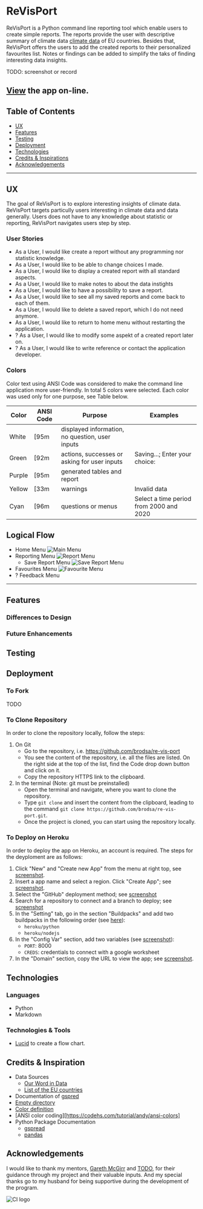 # ReVisPort
ReVisPort is a Python command line reporting tool which enable users to create simple reports. The reports provide the user with descriptive summary of climate data [climate data](https://ourworldindata.org/co2-and-greenhouse-gas-emissions) of EU countries. Besides that, ReVisPort offers the users to add the created reports to their personalized favourites list. Notes or findings can be added to simplify the taks of finding interesting data insights. 

 

TODO: screenshot or record

[View](https://re-vis-port-06a4efd9c1c6.herokuapp.com/) the app on-line.
---

## Table of Contents
- [UX](#ux)
- [Features](#features)
- [Testing](#testing)
- [Deployment](#deployment)
- [Technologies](#technologies)
- [Credits & Inspirations](#credits&inspirations)
- [Acknowledgements](#acknowledgemetns)

---
## UX
The goal of ReVisPort is to explore interesting insights of climate data. ReVisPort targets particully users interesting in climate data and data generally. Users does not have to any knowledge about statistic or reporting, ReVisPort navigates users step by step. 

### User Stories
- As a User, I would like create a report without any programming nor statistic knowledge.
- As a User, I would like to be able to change choices I made.
- As a User, I would like to display a created report with all standard aspects.
- As a User, I would like to make notes to about the data instights
- As a User, I would like to have a possibility to save a report.
- As a User, I would like to see all my saved reports and come back to each of them.
- As a User, I would like to delete a saved report, which I do not need anymore.
- As a User, I would like to return to home menu without restarting the application.
- ? As a User, I would like to modify some aspekt of a created report later on.
- ? As a User, I would like to write reference or contact the application developer.

### Colors
Color text using ANSI Code was considered to make the command line application more user-friendly. In total 5 colors were selected. Each color was used only for one purpose, see Table below.

| Color  | ANSI Code | Purpose                                         | Examples                                |
|--------|-----------|-------------------------------------------------|-----------------------------------------|
| White  | [95m      | displayed information, no question, user inputs |                                         |
| Green  | [92m      | actions, successes or asking for user inputs    | Saving...; Enter your choice:           |
| Purple | [95m      | generated tables and report                     |                                         |
| Yellow | [33m      | warnings                                        | Invalid data                            |
| Cyan   | [96m      | questions or menus                              | Select a time period from 2000 and 2020 |

## Logical Flow

- Home Menu ![Main Menu](./docs/ux/logical_flow_main_menu.png)
- Reporting Menu ![Report Menu](./docs/ux/logical_flow_report_menu.png)
    - Save Report Menu ![Save Report Menu](./docs/ux/save_report_menu.png)
- Favourites Menu ![Favourite Menu](./docs/ux/logical_flow_favourite_menu.png)
- ? Feedback Menu



---
## Features

### Differences to Design
### Future Enhancements

## Testing

## Deployment

### To Fork
TODO

### To Clone Repository
In order to clone the repository locally, follow the steps:

1. On Git
    - Go to the repository, i.e. https://github.com/brodsa/re-vis-port
    - You see the content of the repository, i.e. all the files are listed. On the right side at the top of the list, find the Code drop down button and click on it.
    - Copy the repository HTTPS link to the clipboard.
2. In the terminal (Note: git must be preinstalled) 
    - Open the terminal and navigate, where you want to clone the repository.
    - Type `git clone` and insert the content from the clipboard, leading to the command `git clone https://github.com/brodsa/re-vis-port.git`. 
    - Once the project is cloned, you can start using the repository locally.


### To Deploy on Heroku

In order to deploy the app on Heroku, an account is required. The steps for the deyploment are as follows:
1. Click "New" and "Create new App" from the menu at right top, see [screenshot](./docs/deployment/01_click_new.png).
2. Insert a app name and select a region. Click "Create App"; see [screenshot](./docs/deployment/02_create_app.png).
3. Select the "GitHub" deployment method; see [screenshot](./docs/deployment/03_deployment_method.png)
4. Search for a repository to connect and a branch to deploy; see [screenshot](./docs/deployment/04_select_repository_branch.png)
5. In the "Setting" tab, go in the section "Buildpacks" and add two buildpacks in the following order (see [here](./docs/deployment/06_buildpacks.png)): 
    - `heroku/python`
    - `heroku/nodejs`
6. In the "Config Var" section, add two variables (see [screenshot](./docs/deployment/07_config_vars.png)):
    - `PORT`: 8000
    - `CREDS`: credentials to connect with a google worksheet
7. In the "Domain" section, copy the URL to view the app; see [screenshot](./docs/deployment/08_copy_url.png).



## Technologies
### Languages
- Python
- Markdown

### Technologies & Tools
- [Lucid](https://lucid.app/documents#/documents?folder_id=recent) to create a flow chart.


## Credits & Inspiration
- Data Sources
    - [Our Word in Data](https://github.com/owid/co2-data/blob/master/owid-co2-codebook.csv)
    - [List of the EU countries](https://european-union.europa.eu/principles-countries-history/country-profiles_en)
- Documentation of [gspred](https://docs.gspread.org/en/latest/user-guide.html)
- [Empty directory](https://stackoverflow.com/questions/185936/how-to-delete-the-contents-of-a-folder)
- [Color definition](https://www.geeksforgeeks.org/print-colors-python-terminal/)
- [ANSI color coding][https://codehs.com/tutorial/andy/ansi-colors]
- Python Package Documentation
    - [gspread](https://docs.gspread.org/en/v5.1.0/index.html)
    - [pandas](https://pandas.pydata.org/docs/)



## Acknowledgements
I would like to thank my mentors, [Gareth McGirr](https://github.com/Gareth-McGirr) and [TODO](todo), for their guidance through my project and their valuable inputs. And my special thanks go to my husband for being supportive during the development of the program.

![CI logo](https://codeinstitute.s3.amazonaws.com/fullstack/ci_logo_small.png)

